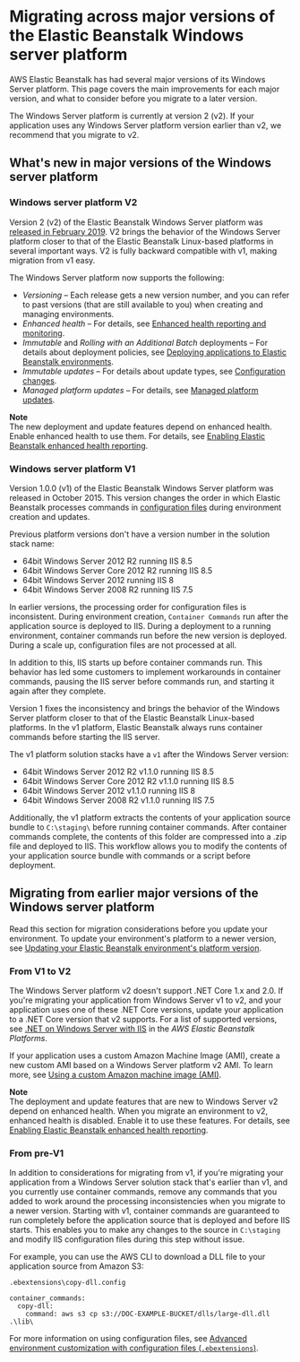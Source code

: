 # Migrating across major versions of the Elastic Beanstalk Windows server platform<a name="dotnet-v2migration"></a>

AWS Elastic Beanstalk has had several major versions of its Windows Server platform\. This page covers the main improvements for each major version, and what to consider before you migrate to a later version\.

The Windows Server platform is currently at version 2 \(v2\)\. If your application uses any Windows Server platform version earlier than v2, we recommend that you migrate to v2\.

## What's new in major versions of the Windows server platform<a name="dotnet-v2migration.diffs"></a>

### Windows server platform V2<a name="dotnet-v2migration.diffs.v2"></a>

Version 2 \(v2\) of the Elastic Beanstalk Windows Server platform was [released in February 2019](https://docs.aws.amazon.com/elasticbeanstalk/latest/relnotes/release-2019-02-21-windows-v2.html)\. V2 brings the behavior of the Windows Server platform closer to that of the Elastic Beanstalk Linux\-based platforms in several important ways\. V2 is fully backward compatible with v1, making migration from v1 easy\.

The Windows Server platform now supports the following:
+ *Versioning* – Each release gets a new version number, and you can refer to past versions \(that are still available to you\) when creating and managing environments\.
+ *Enhanced health* – For details, see [Enhanced health reporting and monitoring](health-enhanced.md)\.
+ *Immutable* and *Rolling with an Additional Batch* deployments – For details about deployment policies, see [Deploying applications to Elastic Beanstalk environments](using-features.deploy-existing-version.md)\.
+ *Immutable updates* – For details about update types, see [Configuration changes](environments-updating.md)\.
+ *Managed platform updates* – For details, see [Managed platform updates](environment-platform-update-managed.md)\.

**Note**  
The new deployment and update features depend on enhanced health\. Enable enhanced health to use them\. For details, see [Enabling Elastic Beanstalk enhanced health reporting](health-enhanced-enable.md)\.

### Windows server platform V1<a name="dotnet-v2migration.diffs.v1"></a>

Version 1\.0\.0 \(v1\) of the Elastic Beanstalk Windows Server platform was released in October 2015\. This version changes the order in which Elastic Beanstalk processes commands in [configuration files](ebextensions.md) during environment creation and updates\.

Previous platform versions don't have a version number in the solution stack name:
+ 64bit Windows Server 2012 R2 running IIS 8\.5
+ 64bit Windows Server Core 2012 R2 running IIS 8\.5
+ 64bit Windows Server 2012 running IIS 8
+ 64bit Windows Server 2008 R2 running IIS 7\.5

In earlier versions, the processing order for configuration files is inconsistent\. During environment creation, `Container Commands` run after the application source is deployed to IIS\. During a deployment to a running environment, container commands run before the new version is deployed\. During a scale up, configuration files are not processed at all\.

In addition to this, IIS starts up before container commands run\. This behavior has led some customers to implement workarounds in container commands, pausing the IIS server before commands run, and starting it again after they complete\.

Version 1 fixes the inconsistency and brings the behavior of the Windows Server platform closer to that of the Elastic Beanstalk Linux\-based platforms\. In the v1 platform, Elastic Beanstalk always runs container commands before starting the IIS server\.

The v1 platform solution stacks have a `v1` after the Windows Server version:
+ 64bit Windows Server 2012 R2 v1\.1\.0 running IIS 8\.5
+ 64bit Windows Server Core 2012 R2 v1\.1\.0 running IIS 8\.5
+ 64bit Windows Server 2012 v1\.1\.0 running IIS 8
+ 64bit Windows Server 2008 R2 v1\.1\.0 running IIS 7\.5

Additionally, the v1 platform extracts the contents of your application source bundle to `C:\staging\` before running container commands\. After container commands complete, the contents of this folder are compressed into a \.zip file and deployed to IIS\. This workflow allows you to modify the contents of your application source bundle with commands or a script before deployment\.

## Migrating from earlier major versions of the Windows server platform<a name="dotnet-v2migration.migration"></a>

Read this section for migration considerations before you update your environment\. To update your environment's platform to a newer version, see [Updating your Elastic Beanstalk environment's platform version](using-features.platform.upgrade.md)\.

### From V1 to V2<a name="dotnet-v2migration.migration.fromv1"></a>

The Windows Server platform v2 doesn't support \.NET Core 1\.x and 2\.0\. If you're migrating your application from Windows Server v1 to v2, and your application uses one of these \.NET Core versions, update your application to a \.NET Core version that v2 supports\. For a list of supported versions, see [\.NET on Windows Server with IIS](https://docs.aws.amazon.com/elasticbeanstalk/latest/platforms/platforms-supported.html#platforms-supported.net) in the *AWS Elastic Beanstalk Platforms*\.

If your application uses a custom Amazon Machine Image \(AMI\), create a new custom AMI based on a Windows Server platform v2 AMI\. To learn more, see [Using a custom Amazon machine image \(AMI\)](using-features.customenv.md)\.

**Note**  
The deployment and update features that are new to Windows Server v2 depend on enhanced health\. When you migrate an environment to v2, enhanced health is disabled\. Enable it to use these features\. For details, see [Enabling Elastic Beanstalk enhanced health reporting](health-enhanced-enable.md)\.

### From pre\-V1<a name="dotnet-v2migration.migration.fromv0"></a>

In addition to considerations for migrating from v1, if you're migrating your application from a Windows Server solution stack that's earlier than v1, and you currently use container commands, remove any commands that you added to work around the processing inconsistencies when you migrate to a newer version\. Starting with v1, container commands are guaranteed to run completely before the application source that is deployed and before IIS starts\. This enables you to make any changes to the source in `C:\staging` and modify IIS configuration files during this step without issue\.

For example, you can use the AWS CLI to download a DLL file to your application source from Amazon S3:

`.ebextensions\copy-dll.config`

```
container_commands:
  copy-dll:
    command: aws s3 cp s3://DOC-EXAMPLE-BUCKET/dlls/large-dll.dll .\lib\
```

For more information on using configuration files, see [Advanced environment customization with configuration files \(`.ebextensions`\)](ebextensions.md)\.